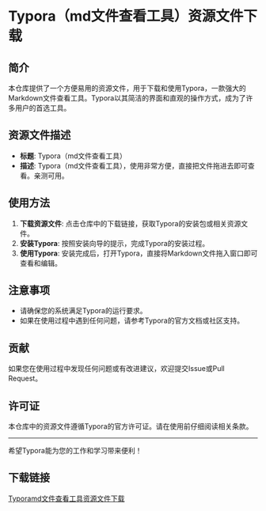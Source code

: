 # Typora（md文件查看工具）资源文件下载

## 简介

本仓库提供了一个方便易用的资源文件，用于下载和使用Typora，一款强大的Markdown文件查看工具。Typora以其简洁的界面和直观的操作方式，成为了许多用户的首选工具。

## 资源文件描述

- **标题**: Typora（md文件查看工具）
- **描述**: Typora（md文件查看工具），使用非常方便，直接把文件拖进去即可查看。亲测可用。

## 使用方法

1. **下载资源文件**: 点击仓库中的下载链接，获取Typora的安装包或相关资源文件。
2. **安装Typora**: 按照安装向导的提示，完成Typora的安装过程。
3. **使用Typora**: 安装完成后，打开Typora，直接将Markdown文件拖入窗口即可查看和编辑。

## 注意事项

- 请确保您的系统满足Typora的运行要求。
- 如果在使用过程中遇到任何问题，请参考Typora的官方文档或社区支持。

## 贡献

如果您在使用过程中发现任何问题或有改进建议，欢迎提交Issue或Pull Request。

## 许可证

本仓库中的资源文件遵循Typora的官方许可证。请在使用前仔细阅读相关条款。

---

希望Typora能为您的工作和学习带来便利！

## 下载链接

[Typoramd文件查看工具资源文件下载](https://pan.quark.cn/s/91cd5cc2edfd)